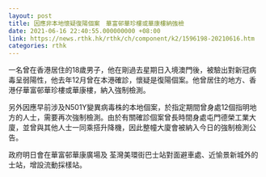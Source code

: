 ```yaml
---
layout: post
title: 因應非本地懷疑復陽個案　華富邨華珍樓或華康樓納強檢
date: 2021-06-16 22:40:55.000000000 +08:00
link: https://news.rthk.hk/rthk/ch/component/k2/1596198-20210616.htm
categories: rthk
---
```


一名曾在香港居住的18歲男子，他在剛過去星期日入境澳門後，被驗出對新冠病毒呈弱陽性，他去年12月曾在本港確診，懷疑是復陽個案。他曾居住的地方、香港仔華富邨華珍樓或華康樓，納入強制檢測。

另外因應早前涉及N501Y變異病毒株的本地個案，於指定期間曾身處12個指明地方的人士，需要再次強制檢測。由於有關確診個案曾長時間身處屯門德榮工業大廈，並曾與其他人士一同乘搭升降機，因此整幢大廈會被納入今日的強制檢測公告。

政府明日會在華富邨華康廣場及 荃灣美環街巴士站對面避車處、近愉景新城外的士站，增設流動採樣站。

